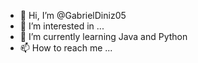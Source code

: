 - 👋 Hi, I’m @GabrielDiniz05
- 👀 I’m interested in ...
- 🌱 I’m currently learning Java and Python
- 📫 How to reach me ...

<!---
GabrielDiniz05/GabrielDiniz05 is a ✨ special ✨ repository because its `README.md` (this file) appears on your GitHub profile.
You can click the Preview link to take a look at your changes.
--->
